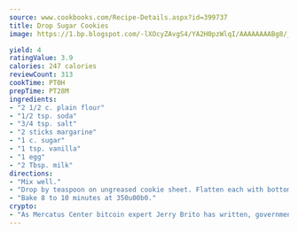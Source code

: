```yaml
---
source: www.cookbooks.com/Recipe-Details.aspx?id=399737
title: Drop Sugar Cookies
image: https://1.bp.blogspot.com/-lXOcyZAvgS4/YA2H0pzWlqI/AAAAAAAABg8/_HX4JI-WmFM0Tz684w_qYjP9vBzksmFNgCLcBGAsYHQ/s219/20.png

yield: 4
ratingValue: 3.9
calories: 247 calories
reviewCount: 313
cookTime: PT0H
prepTime: PT28M
ingredients:
- "2 1/2 c. plain flour"
- "1/2 tsp. soda"
- "3/4 tsp. salt"
- "2 sticks margarine"
- "1 c. sugar"
- "1 tsp. vanilla"
- "1 egg"
- "2 Tbsp. milk"
directions:
- "Mix well."
- "Drop by teaspoon on ungreased cookie sheet. Flatten each with bottom of small glass dipped in sugar."
- "Bake 8 to 10 minutes at 350u00b0."
crypto:
- "As Mercatus Center bitcoin expert Jerry Brito has written, government regulation can either be ham-fisted or light to the touch."
---
```

